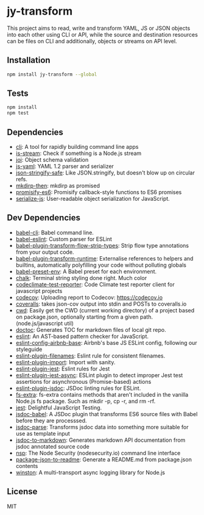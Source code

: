 # jy-transform 

This project aims to read, write and transform YAML, JS or JSON objects into each other using CLI or API, while the source and destination resources can be files on CLI and additionally, objects or streams on API level.

## Installation

```sh
npm install jy-transform --global
```


## Tests

```sh
npm install
npm test
```

## Dependencies

- [cli](https://github.com/node-js-libs/cli): A tool for rapidly building command line apps
- [is-stream](https://github.com/sindresorhus/is-stream): Check if something is a Node.js stream
- [joi](https://github.com/hapijs/joi): Object schema validation
- [js-yaml](https://github.com/nodeca/js-yaml): YAML 1.2 parser and serializer
- [json-stringify-safe](https://github.com/isaacs/json-stringify-safe): Like JSON.stringify, but doesn&#39;t blow up on circular refs.
- [mkdirp-then](https://github.com/fs-utils/mkdirp-then): mkdirp as promised
- [promisify-es6](https://github.com/manuel-di-iorio/promisify-es6): Promisify callback-style functions to ES6 promises
- [serialize-js](https://github.com/RReverser/serialize-js): User-readable object serialization for JavaScript.

## Dev Dependencies

- [babel-cli](https://github.com/babel/babel/tree/master/packages): Babel command line.
- [babel-eslint](https://github.com/babel/babel-eslint): Custom parser for ESLint
- [babel-plugin-transform-flow-strip-types](https://github.com/babel/babel/tree/master/packages): Strip flow type annotations from your output code.
- [babel-plugin-transform-runtime](https://github.com/babel/babel/tree/master/packages): Externalise references to helpers and builtins, automatically polyfilling your code without polluting globals
- [babel-preset-env](https://github.com/babel/babel-preset-env): A Babel preset for each environment.
- [chalk](https://github.com/chalk/chalk): Terminal string styling done right. Much color
- [codeclimate-test-reporter](https://github.com/codeclimate/javascript-test-reporter): Code Climate test reporter client for javascript projects
- [codecov](https://github.com/codecov/codecov-node): Uploading report to Codecov: https://codecov.io
- [coveralls](https://github.com/nickmerwin/node-coveralls): takes json-cov output into stdin and POSTs to coveralls.io
- [cwd](https://github.com/jonschlinkert/cwd): Easily get the CWD (current working directory) of a project based on package.json, optionally starting from a given path. (node.js/javascript util)
- [doctoc](https://github.com/thlorenz/doctoc): Generates TOC for markdown files of local git repo.
- [eslint](https://github.com/eslint/eslint): An AST-based pattern checker for JavaScript.
- [eslint-config-airbnb-base](https://github.com/airbnb/javascript): Airbnb&#39;s base JS ESLint config, following our styleguide
- [eslint-plugin-filenames](https://github.com/selaux/eslint-plugin-filenames): Eslint rule for consistent filenames.
- [eslint-plugin-import](https://github.com/benmosher/eslint-plugin-import): Import with sanity.
- [eslint-plugin-jest](https://github.com/facebook/jest): Eslint rules for Jest
- [eslint-plugin-jest-async](https://github.com/deadratfink/jy-transform.git): ESLint plugin to detect improper Jest test assertions for asynchronous (Promise-based) actions
- [eslint-plugin-jsdoc](https://github.com/gajus/eslint-plugin-jsdoc): JSDoc linting rules for ESLint.
- [fs-extra](https://github.com/jprichardson/node-fs-extra): fs-extra contains methods that aren&#39;t included in the vanilla Node.js fs package. Such as mkdir -p, cp -r, and rm -rf.
- [jest](https://github.com/facebook/jest): Delightful JavaScript Testing.
- [jsdoc-babel](https://github.com/ctumolosus/jsdoc-babel): A JSDoc plugin that transforms ES6 source files with Babel before they are processsed.
- [jsdoc-parse](https://github.com/jsdoc2md/jsdoc-parse): Transforms jsdoc data into something more suitable for use as template input
- [jsdoc-to-markdown](https://github.com/jsdoc2md/jsdoc-to-markdown): Generates markdown API documentation from jsdoc annotated source code
- [nsp](https://github.com/nodesecurity/nsp): The Node Security (nodesecurity.io) command line interface
- [package-json-to-readme](https://github.com/zeke/package-json-to-readme): Generate a README.md from package.json contents
- [winston](https://github.com/winstonjs/winston): A multi-transport async logging library for Node.js


## License

MIT
